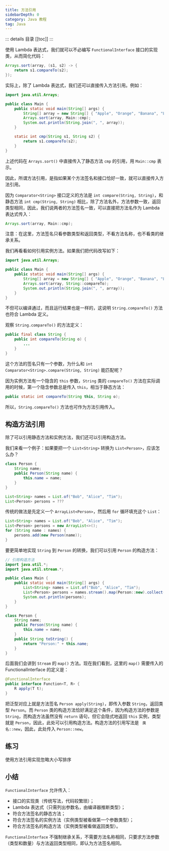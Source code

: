 ```yaml
---
title: 方法引用
sidebarDepth: 0
category: Java 教程
tag: Java
---
```


::: details 目录
[[toc]]
:::

使用 Lambda 表达式，我们就可以不必编写 `FunctionalInterface` 接口的实现类，从而简化代码：

```java
Arrays.sort(array, (s1, s2) -> {
    return s1.compareTo(s2);
});
```

实际上，除了 Lambda 表达式，我们还可以直接传入方法引用。例如：

```java
import java.util.Arrays;

public class Main {
    public static void main(String[] args) {
        String[] array = new String[] { "Apple", "Orange", "Banana", "Lemon" };
        Arrays.sort(array, Main::cmp);
        System.out.println(String.join(", ", array));
    }

    static int cmp(String s1, String s2) {
        return s1.compareTo(s2);
    }
}
```


上述代码在 `Arrays.sort()` 中直接传入了静态方法 `cmp` 的引用，用 `Main::cmp` 表示。

因此，所谓方法引用，是指如果某个方法签名和接口恰好一致，就可以直接传入方法引用。

因为 `Comparator<String>` 接口定义的方法是 `int compare(String, String)`，和静态方法 `int cmp(String, String)` 相比，除了方法名外，方法参数一致，返回类型相同，因此，我们说两者的方法签名一致，可以直接把方法名作为 Lambda 表达式传入：

```java
Arrays.sort(array, Main::cmp);
```

注意：在这里，方法签名只看参数类型和返回类型，不看方法名称，也不看类的继承关系。

我们再看看如何引用实例方法。如果我们把代码改写如下：

```java
import java.util.Arrays;

public class Main {
    public static void main(String[] args) {
        String[] array = new String[] { "Apple", "Orange", "Banana", "Lemon" };
        Arrays.sort(array, String::compareTo);
        System.out.println(String.join(", ", array));
    }
}
```


不但可以编译通过，而且运行结果也是一样的，这说明 `String.compareTo()` 方法也符合 Lambda 定义。

观察 `String.compareTo()` 的方法定义：

```java
public final class String {
    public int compareTo(String o) {
        ...
    }
}
```

这个方法的签名只有一个参数，为什么和 `int Comparator<String>.compare(String, String)` 能匹配呢？

因为实例方法有一个隐含的 `this` 参数，`String` 类的 `compareTo()` 方法在实际调用的时候，第一个隐含参数总是传入 `this`，相当于静态方法：

```java
public static int compareTo(String this, String o);
```

所以，`String.compareTo()` 方法也可作为方法引用传入。

## 构造方法引用

除了可以引用静态方法和实例方法，我们还可以引用构造方法。

我们来看一个例子：如果要把一个 `List<String>` 转换为 `List<Person>`，应该怎么办？

```java
class Person {
    String name;
    public Person(String name) {
        this.name = name;
    }
}

List<String> names = List.of("Bob", "Alice", "Tim");
List<Person> persons = ???
```

传统的做法是先定义一个 `ArrayList<Person>`，然后用 `for` 循环填充这个 `List`：

```java
List<String> names = List.of("Bob", "Alice", "Tim");
List<Person> persons = new ArrayList<>();
for (String name : names) {
    persons.add(new Person(name));
}
```

要更简单地实现 `String` 到 `Person` 的转换，我们可以引用 `Person` 的构造方法：

```java
// 引用构造方法
import java.util.*;
import java.util.stream.*;

public class Main {
    public static void main(String[] args) {
        List<String> names = List.of("Bob", "Alice", "Tim");
        List<Person> persons = names.stream().map(Person::new).collect(Collectors.toList());
        System.out.println(persons);
    }
}

class Person {
    String name;
    public Person(String name) {
        this.name = name;
    }
    public String toString() {
        return "Person:" + this.name;
    }
}

```


后面我们会讲到 `Stream` 的 `map()` 方法。现在我们看到，这里的 `map()` 需要传入的 FunctionalInterface 的定义是：

```java
@FunctionalInterface
public interface Function<T, R> {
    R apply(T t);
}
```

把泛型对应上就是方法签名 `Person apply(String)`，即传入参数 `String`，返回类型 `Person`。而 `Person` 类的构造方法恰好满足这个条件，因为构造方法的参数是 `String`，而构造方法虽然没有 `return` 语句，但它会隐式地返回 `this` 实例，类型就是 `Person`，因此，此处可以引用构造方法。构造方法的引用写法是 ` 类名::new`，因此，此处传入 `Person::new`。

## 练习

使用方法引用实现忽略大小写排序

## 小结

`FunctionalInterface` 允许传入：

- 接口的实现类（传统写法，代码较繁琐）；
- Lambda 表达式（只需列出参数名，由编译器推断类型）；
- 符合方法签名的静态方法；
- 符合方法签名的实例方法（实例类型被看做第一个参数类型）；
- 符合方法签名的构造方法（实例类型被看做返回类型）。

`FunctionalInterface` 不强制继承关系，不需要方法名称相同，只要求方法参数（类型和数量）与方法返回类型相同，即认为方法签名相同。


